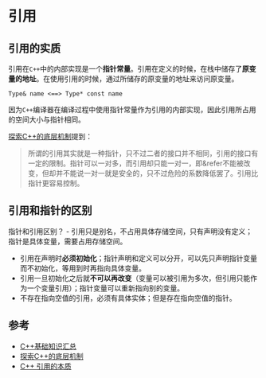 # 引用

## 引用的实质

引用在`C++`中的内部实现是一个**指针常量**。引用在定义的时候，在栈中储存了**原变量的地址**。在使用引用的时候，通过所储存的原变量的地址来访问原变量。

```shell
Type& name <==> Type* const name
```

因为`C++`编译器在编译过程中使用指针常量作为引用的内部实现，因此引用所占用的空间大小与指针相同。

[探索C++的底层机制](https://www.cnblogs.com/findumars/p/3710550.html)提到：

> 所谓的引用其实就是一种指针，只不过二者的接口并不相同，引用的接口有一定的限制。指针可以一对多，而引用却只能一对一，即&refer不能被改变，但却并不能说一对一就是安全的，只不过危险的系数降低罢了。引用比指针更容易控制。

## 引用和指针的区别

指针和引用区别？   - 引用只是别名，不占用具体存储空间，只有声明没有定义；指针是具体变量，需要占用存储空间。

- 引用在声明时**必须初始化**；指针声明和定义可以分开，可以先只声明指针变量而不初始化，等用到时再指向具体变量。
- 引用一旦初始化之后就**不可以再改变**（变量可以被引用为多次，但引用只能作为一个变量引用）；指针变量可以重新指向别的变量。
- 不存在指向空值的引用，必须有具体实体；但是存在指向空值的指针。

## 参考

- [C++基础知识汇总](https://www.cnblogs.com/wulei0630/p/9279088.html)
- [探索C++的底层机制](https://www.cnblogs.com/findumars/p/3710550.html)
- [C++ 引用的本质](https://blog.csdn.net/K346K346/article/details/46805159)

